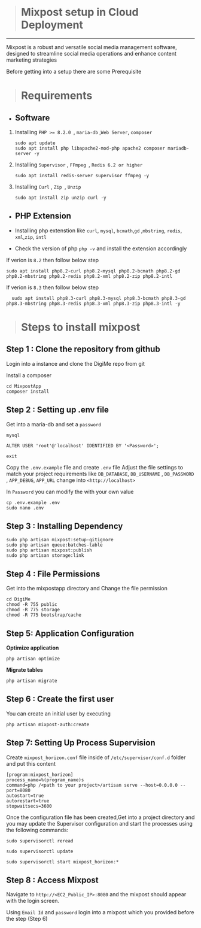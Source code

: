 ># Mixpost setup in Cloud Deployment
--- 
   Mixpost is a robust and versatile social media management software, designed to streamline social media operations and enhance content marketing strategies 

   Before getting into a setup there are some Prerequisite 

># **Requirements**

- ## **Software**

1. Installing `PHP >= 8.2.0 `, `maria-db` ,` Web Server `, `composer`
   ```
   sudo apt update 
   sudo apt install php libapache2-mod-php apache2 composer mariadb-server -y
   ```
2. Installing `Supervisor` , `FFmpeg `, `Redis 6.2 or higher`
   
   ```
   sudo apt install redis-server supervisor ffmpeg -y
   ```
3. Installing  `Curl` , `Zip `,  `Unzip`

   ```
   sudo apt install zip unzip curl -y
   ```
   
- ## **PHP Extension**

-    Installing php extenstion like `curl`, `mysql`,   `bcmath`,`gd` ,`mbstring`, `redis`, `xml`,`zip`, `intl`
-  Check the version of php `php -v` and install the extension accordingly
  
 If verion is `8.2` then follow below step 
 ```
 sudo apt install php8.2-curl php8.2-mysql php8.2-bcmath php8.2-gd php8.2-mbstring php8.2-redis php8.2-xml php8.2-zip php8.2-intl
 ```
 If verion is `8.3` then follow below step 

  ```
    sudo apt install php8.3-curl php8.3-mysql php8.3-bcmath php8.3-gd php8.3-mbstring php8.3-redis php8.3-xml php8.3-zip php8.3-intl -y
  ```

> # Steps to install mixpost

## Step 1 : **Clone the repository from github**

Login into a instance and clone the DigiMe repo from git 

Install a composer 

   ```
   cd MixpostApp
   composer install
   ```
## Step 2 : **Setting up .env file**
Get into a maria-db and set a  `password`

  ```
  mysql 

  ALTER USER 'root'@'localhost' IDENTIFIED BY '<Password>';

  exit
  ```
Copy the `.env.example` file and create `.env` file Adjust the  file settings to match your project requirements like `DB_DATABASE`, `DB_USERNAME` , `DB_PASSWORD` , `APP_DEBUG`, `APP_URL` change into `<http://localhost>`

In `Password`  you can modify the with your own value
  ```
  cp .env.example .env
  sudo nano .env 
  ```

## Step 3 : **Installing Dependency**

  ```
  sudo php artisan mixpost:setup-gitignore
  sudo php artisan queue:batches-table
  sudo php artisan mixpost:publish
  sudo php artisan storage:link
  ```

## Step 4 : **File Permissions**

Get into the mixpostapp directory and Change the file permission

  ```
  cd DigiMe
  chmod -R 755 public
  chmod -R 775 storage
  chmod -R 775 bootstrap/cache
  ```

## Step 5:  **Application Configuration**

**Optimize application**

  ```
  php artisan optimize
  ```

**Migrate tables**

  ```
  php artisan migrate
  ```

## Step 6 : **Create the first user**

You can create an initial user by executing

  ```
  php artisan mixpost-auth:create
  ```

## Step 7: **Setting Up Process Supervision**
Create `mixpost_horizon.conf` file inside of `/etc/supervisor/conf.d` folder and put this content
  ```
  [program:mixpost_horizon]
  process_name=%(program_name)s
  command=php /<path to your project>/artisan serve --host=0.0.0.0 --port=8080
  autostart=true
  autorestart=true
  stopwaitsecs=3600
  ```
Once the configuration file has been created,Get into a project directory and  you may update the Supervisor configuration and start the processes using the following commands:
  ```
  sudo supervisorctl reread
 
  sudo supervisorctl update
 
  sudo supervisorctl start mixpost_horizon:*
  ```

## Step 8 : **Access Mixpost**

Navigate to `http://<EC2_Public_IP>:8080`  and the mixpost should appear with the login screen.

Using `Email Id` and `password` login into a mixpost which you provided before the step (Step 6)
